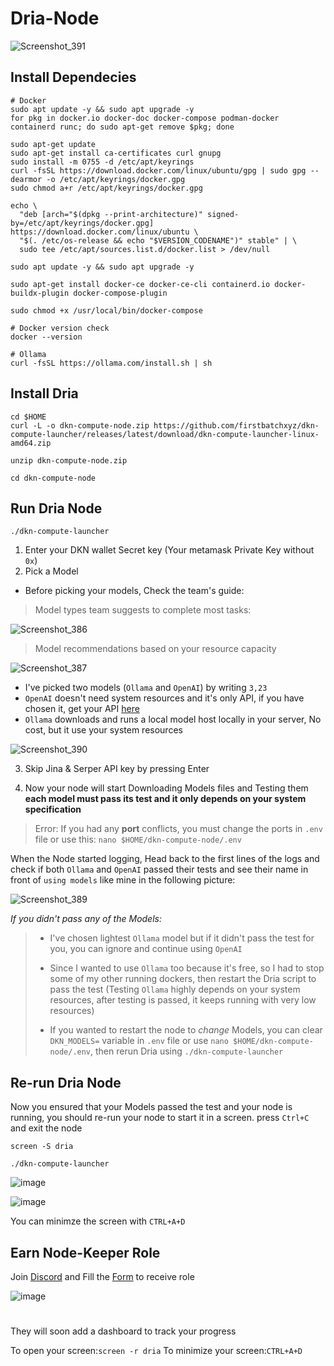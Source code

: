 # Dria-Node

![Screenshot_391](https://github.com/user-attachments/assets/49054014-2d5a-41f8-ab10-238d606707ba)

## Install Dependecies
```
# Docker
sudo apt update -y && sudo apt upgrade -y
for pkg in docker.io docker-doc docker-compose podman-docker containerd runc; do sudo apt-get remove $pkg; done

sudo apt-get update
sudo apt-get install ca-certificates curl gnupg
sudo install -m 0755 -d /etc/apt/keyrings
curl -fsSL https://download.docker.com/linux/ubuntu/gpg | sudo gpg --dearmor -o /etc/apt/keyrings/docker.gpg
sudo chmod a+r /etc/apt/keyrings/docker.gpg

echo \
  "deb [arch="$(dpkg --print-architecture)" signed-by=/etc/apt/keyrings/docker.gpg] https://download.docker.com/linux/ubuntu \
  "$(. /etc/os-release && echo "$VERSION_CODENAME")" stable" | \
  sudo tee /etc/apt/sources.list.d/docker.list > /dev/null

sudo apt update -y && sudo apt upgrade -y

sudo apt-get install docker-ce docker-ce-cli containerd.io docker-buildx-plugin docker-compose-plugin

sudo chmod +x /usr/local/bin/docker-compose

# Docker version check
docker --version
```
```
# Ollama
curl -fsSL https://ollama.com/install.sh | sh
```

## Install Dria
```
cd $HOME
curl -L -o dkn-compute-node.zip https://github.com/firstbatchxyz/dkn-compute-launcher/releases/latest/download/dkn-compute-launcher-linux-amd64.zip
```
```
unzip dkn-compute-node.zip
```
```
cd dkn-compute-node
```

## Run Dria Node
```
./dkn-compute-launcher
```
1. Enter your DKN wallet Secret key (Your metamask Private Key without `0x`)
2. Pick a Model


* Before picking your models, Check the team's guide:

> Model types team suggests to complete most tasks:
> 
![Screenshot_386](https://github.com/user-attachments/assets/b87f4a64-4c02-4a8f-b4b9-208f072634d0)


> Model recommendations based on your resource capacity
> 
![Screenshot_387](https://github.com/user-attachments/assets/245da204-9a41-4027-98aa-b14af0c17f64)



* I've picked two models (`Ollama` and `OpenAI`) by writing `3,23`
* `OpenAI` doesn't need system resources and it's only API, if you have chosen it, get your API [here](https://platform.openai.com/api-keys)
* `Ollama` downloads and runs a local model host locally in your server, No cost, but it use your system resources

![Screenshot_390](https://github.com/user-attachments/assets/df7d8096-ff34-4f5a-8a2b-0f2030952506)

3. Skip Jina & Serper API key by pressing Enter

4. Now your node will start Downloading Models files and Testing them
**each model must pass its test and it only depends on your system specification**

> Error: If you had any **port** conflicts, you must change the ports in `.env` file or use this: `nano $HOME/dkn-compute-node/.env`

When the Node started logging, Head back to the first lines of the logs and check if both `Ollama` and `OpenAI` passed their tests and see their name in front of `using models` like mine in the following picture:

![Screenshot_389](https://github.com/user-attachments/assets/7d016234-817e-4eef-9542-e256b4f68b7c)

*If you didn't pass any of the Models:*
> - I've chosen lightest `Ollama` model but if it didn't pass the test for you, you can ignore and continue using `OpenAI`
> 
> - Since I wanted to use `Ollama` too because it's free, so I had to stop some of my other running dockers, then restart the Dria script to pass the test (Testing `Ollama` highly depends on your system resources, after testing is passed, it keeps running with very low resources)
> 
> - If you wanted to restart the node to *change* Models, you can clear `DKN_MODELS=` variable in `.env` file or use `nano $HOME/dkn-compute-node/.env`, then rerun Dria using `./dkn-compute-launcher`
>   
> 

## Re-run Dria Node
Now you ensured that your Models passed the test and your node is running, you should re-run your node to start it in a screen. press `Ctrl+C` and exit the node

```
screen -S dria
```
```
./dkn-compute-launcher
```

![image](https://github.com/user-attachments/assets/7ca9f116-50e5-4649-b924-ba4c37b7832c)

![image](https://github.com/user-attachments/assets/5582a204-c232-4f31-9c9f-d215cd0004f3)

You can minimze the screen with `CTRL+A+D`


## Earn Node-Keeper Role
Join [Discord](https://discord.gg/dria) and Fill the [Form](https://docs.google.com/forms/d/e/1FAIpQLSeK090ejc4dg5x1ztb_yAOxGz5o1V8JUqDa-o3AwV1Lq7NpMA/viewform
) to receive role

![image](https://github.com/user-attachments/assets/4850511f-e9f7-4d5a-9270-2a2613439cc1)

#

They will soon add a dashboard to track your progress


To open your screen:`screen -r dria`
To minimize your screen:`CTRL+A+D`


